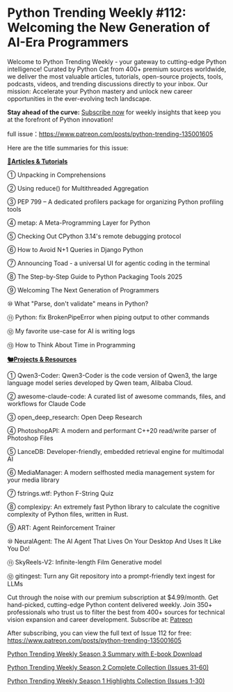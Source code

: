 # Python Trending Weekly #112: Welcoming the New Generation of AI-Era Programmers

Welcome to Python Trending Weekly - your gateway to cutting-edge Python intelligence! Curated by Python Cat from 400+ premium sources worldwide, we deliver the most valuable articles, tutorials, open-source projects, tools, podcasts, videos, and trending discussions directly to your inbox. Our mission: Accelerate your Python mastery and unlock new career opportunities in the ever-evolving tech landscape.

**Stay ahead of the curve:** [Subscribe now](https://www.patreon.com/pythonweekly) for weekly insights that keep you at the forefront of Python innovation!

full issue：https://www.patreon.com/posts/python-trending-135001605

Here are the title summaries for this issue: 

**[🦄Articles & Tutorials](https://weekly.pythoncat.top)**


① Unpacking in Comprehensions

② Using reduce() for Multithreaded Aggregation

③ PEP 799 – A dedicated profilers package for organizing Python profiling tools

④ metap: A Meta-Programming Layer for Python

⑤ Checking Out CPython 3.14's remote debugging protocol

⑥ How to Avoid N+1 Queries in Django Python

⑦ Announcing Toad - a universal UI for agentic coding in the terminal

⑧ The Step-by-Step Guide to Python Packaging Tools 2025

⑨ Welcoming The Next Generation of Programmers

⑩ What "Parse, don't validate" means in Python?

⑪ Python: fix BrokenPipeError when piping output to other commands

⑫ My favorite use-case for AI is writing logs

⑬ How to Think About Time in Programming

**[🐿️Projects & Resources](https://weekly.pythoncat.top)**


① Qwen3-Coder: Qwen3-Coder is the code version of Qwen3, the large language model series developed by Qwen team, Alibaba Cloud.

② awesome-claude-code: A curated list of awesome commands, files, and workflows for Claude Code

③ open\_deep\_research: Open Deep Research

④ PhotoshopAPI: A modern and performant C++20 read/write parser of Photoshop Files

⑤ LanceDB: Developer-friendly, embedded retrieval engine for multimodal AI

⑥ MediaManager: A modern selfhosted media management system for your media library

⑦ fstrings.wtf: Python F-String Quiz

⑧ complexipy: An extremely fast Python library to calculate the cognitive complexity of Python files, written in Rust.

⑨ ART: Agent Reinforcement Trainer

⑩ NeuralAgent: The AI Agent That Lives On Your Desktop And Uses It Like You Do!

⑪ SkyReels-V2: Infinite-length Film Generative model

⑫ gitingest: Turn any Git repository into a prompt-friendly text ingest for LLMs



Cut through the noise with our premium subscription at $4.99/month. Get hand-picked, cutting-edge Python content delivered weekly. Join 350+ professionals who trust us to filter the best from 400+ sources for technical vision expansion and career development. Subscribe at: [Patreon](https://www.patreon.com/pythonweekly)

After subscribing, you can view the full text of Issue 112 for free: https://www.patreon.com/posts/python-trending-135001605

[Python Trending Weekly Season 3 Summary with E-book Download](https://pythoncat.top/posts/2025-04-20-sweekly)

[Python Trending Weekly Season 2 Complete Collection (Issues 31-60)](https://pythoncat.top/posts/2025-04-20-iweekly)

[Python Trending Weekly Season 1 Highlights Collection (Issues 1-30)](https://pythoncat.top/posts/2023-12-11-weekly)

